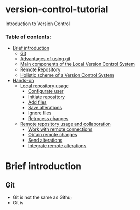 # version-control-tutorial
Introduction to Version Control

### Table of contents:

- [Brief introduction](#brief-introduction)
  - [Git](#git)
  - [Advantages of using git](#advantages-of-using-git)
  - [Main components of the Local Version Control System](#main-components-of-the-local-version-control-system)
  - [Remote Repository](#remote-repository)
  - [Holistic scheme of a Version Control System](#holistic-scheme-of-a-version-control-system)
- [Hands-on](#hands-on)
  - [Local repository usage](#local-repository-usage)
    - [Configurate user](#configurate-user)
    - [Initiate repository](#initiate-repository)
    - [Add files](#add-files)
    - [Save alterations](#save-alterations)
    - [Ignore files](#ignore-files)
    - [Retrocess changes](#retrocess-changes)
  - [Remote repository usage and collaboration](#remote-repository-usage-and-collaboration)
    - [Work with remote connections](#work-with-remote-connections)
    - [Obtain remote changes](#obtain-remote-changes)
    - [Send alterations](#send-alterations)
    - [Integrate remote alterations](#integrate-remote-alterations)

# Brief introduction

## Git

- Git is not the same as Githu;
- Git is 




